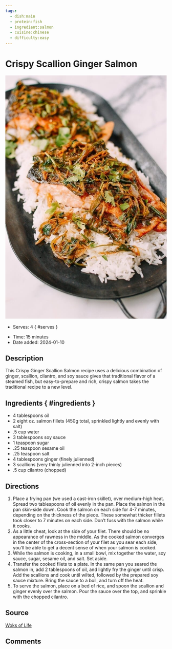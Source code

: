 ```yaml
---
tags:
  - dish:main
  - protein:fish
  - ingredient:salmon
  - cuisine:chinese
  - difficulty:easy
---
```

<!-- Tags can have colon, but no space around it -->

# Crispy Scallion Ginger Salmon

![Recipe picture](../images/scallion_ginger_salmon.jpg)

<!-- Serves has to be a single number, no dashes, but text is allowed after the
number (e.g., 24 cookies) -->
- Serves: 4
{ #serves }
<!-- Time is not parsed, so anything can be input here, and additional
values can be added (e.g., "active time", "cooking time", etc) -->
- Time: 15 minutes
- Date added: 2024-01-10

## Description

This Crispy Ginger Scallion Salmon recipe uses a delicious combination of ginger, scallion, cilantro, and soy sauce gives that traditional flavor of a steamed fish, but easy-to-prepare and rich, crispy salmon takes the traditional recipe to a new level.

## Ingredients { #ingredients }

<!-- Decimals are allowed, fractions are not. For ranges, use only a single dash
and no spaces between the numbers. -->

- 4 tablespoons oil
- 2 eight oz. salmon fillets (450g total, sprinkled lightly and evenly with salt)
- .5 cup water
- 3 tablespoons soy sauce
- 1 teaspoon sugar
- .25 teaspoon sesame oil
- .25 teaspoon salt
- 4 tablespoons ginger (finely julienned)
- 3 scallions (very thinly julienned into 2-inch pieces)
- .5 cup cilantro (chopped)

## Directions

<!-- If you have a direction that refers to a number of some ingredient, wrap
the number in asterisks and add `{.ingredient-num}` afterwards. For example,
write `Add 2 Tbsp oil to pan` as `Add *2*{.ingredient-num} to pan`. This allows
us to properly change the number when changing the serves value. -->
1. Place a frying pan (we used a cast-iron skillet), over medium-high heat. Spread two tablespoons of oil evenly in the pan. Place the salmon in the pan skin-side down. Cook the salmon on each side for 4-7 minutes, depending on the thickness of the piece. These somewhat thicker fillets took closer to 7 minutes on each side. Don’t fuss with the salmon while it cooks.
2. As a little cheat, look at the side of your filet. There should be no appearance of rawness in the middle. As the cooked salmon converges in the center of the cross-section of your filet as you sear each side, you’ll be able to get a decent sense of when your salmon is cooked.
3. While the salmon is cooking, in a small bowl, mix together the water, soy sauce, sugar, sesame oil, and salt. Set aside.
4. Transfer the cooked filets to a plate. In the same pan you seared the salmon in, add 2 tablespoons of oil, and lightly fry the ginger until crisp. Add the scallions and cook until wilted, followed by the prepared soy sauce mixture. Bring the sauce to a boil, and turn off the heat.
5. To serve the salmon, place on a bed of rice, and spoon the scallion and ginger evenly over the salmon. Pour the sauce over the top, and sprinkle with the chopped cilantro.

## Source

[Woks of Life](https://thewoksoflife.com/scallion-ginger-salmon/)

## Comments
